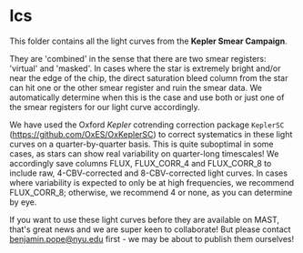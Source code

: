 # lcs

This folder contains all the light curves from the **Kepler Smear Campaign**. 

They are 'combined' in the sense that there are two smear registers: 'virtual' and 'masked'. In cases where the star is extremely bright and/or near the edge of the chip, the direct saturation bleed column from the star can hit one or the other smear register and ruin the smear data. We automatically determine when this is the case and use both or just one of the smear registers for our light curve accordingly.

We have used the Oxford *Kepler* cotrending correction package `KeplerSC` (https://github.com/OxES/OxKeplerSC) to correct systematics in these light curves on a quarter-by-quarter basis. This is quite suboptimal in some cases, as stars can show real variability on quarter-long timescales! We accordingly save columns FLUX, FLUX_CORR_4 and FLUX_CORR_8 to include raw, 4-CBV-corrected and 8-CBV-corrected light curves. In cases where variability is expected to only be at high frequencies, we recommend FLUX_CORR_8; otherwise, we recommend 4 or none, as you can determine by eye.

If you want to use these light curves before they are available on MAST, that's great news and we are super keen to collaborate! But please contact benjamin.pope@nyu.edu first - we may be about to publish them ourselves! 
